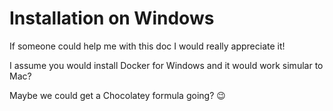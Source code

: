 # Installation on Windows

If someone could help me with this doc I would really appreciate it!

I assume you would install Docker for Windows and it would work simular to Mac?  

Maybe we could get a Chocolatey formula going? :wink:
